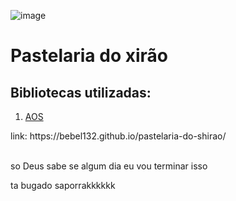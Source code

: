 ![image](https://github.com/Bebel132/pastelaria-do-shirao/assets/48385634/fe379f3f-c103-4158-ab96-0d660d4f5b5e)<h1>Pastelaria do xirão</h1>
<h2>Bibliotecas utilizadas:</h2>
<ol>
  <li><a href="https://michalsnik.github.io/aos/">AOS</a></li>
</ol>
link: https://bebel132.github.io/pastelaria-do-shirao/
<br>
<br>
<p>so Deus sabe se algum dia eu vou terminar isso</p>
ta bugado saporrakkkkkk
